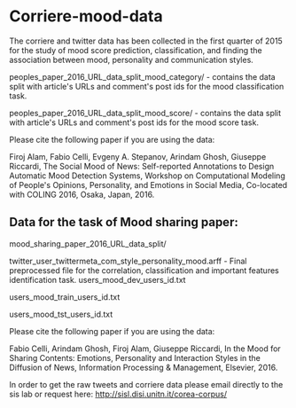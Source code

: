 # Corriere-mood-data

The corriere and twitter data has been collected in the first quarter of 2015 for the study of mood score prediction, classification, and finding the association between mood, personality and communication styles. 


peoples_paper_2016_URL_data_split_mood_category/ - contains the data split with article's URLs and comment's post ids for the mood classification task. 

peoples_paper_2016_URL_data_split_mood_score/ - contains the data split with article's URLs and comment's post ids for the mood score task. 

Please cite the following paper if you are using the data:

Firoj Alam, Fabio Celli, Evgeny A. Stepanov, Arindam Ghosh, Giuseppe Riccardi,  The Social Mood of News: Self-reported Annotations to Design Automatic Mood Detection Systems, Workshop on Computational Modeling of People's Opinions, Personality, and Emotions in Social Media, Co-located with COLING 2016, Osaka, Japan, 2016.


## Data for the task of Mood sharing paper:

mood_sharing_paper_2016_URL_data_split/

twitter_user_twittermeta_com_style_personality_mood.arff - Final preprocessed file for the correlation, classification and important features identification task. 
users_mood_dev_users_id.txt 

users_mood_train_users_id.txt

users_mood_tst_users_id.txt


Please cite the following paper if you are using the data:

Fabio Celli, Arindam Ghosh, Firoj Alam, Giuseppe Riccardi, In the Mood for Sharing Contents: Emotions, Personality and Interaction Styles in the Diffusion of News, Information Processing & Management, Elsevier, 2016.


In order to get the raw tweets and corriere data please email directly to the sis lab or request here: http://sisl.disi.unitn.it/corea-corpus/
